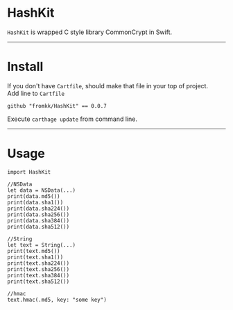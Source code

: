 # HashKit

`HashKit` is wrapped C style library CommonCrypt in Swift.

---

# Install

If you don't have `Cartfile`, should make that file in your top of project.  
Add line to `Cartfile`  

```
github "fromkk/HashKit" == 0.0.7
```

Execute `carthage update` from command line.

---

# Usage

```
import HashKit

//NSData
let data = NSData(...)
print(data.md5())
print(data.sha1())
print(data.sha224())
print(data.sha256())
print(data.sha384())
print(data.sha512())

//String
let text = String(...)
print(text.md5())
print(text.sha1())
print(text.sha224())
print(text.sha256())
print(text.sha384())
print(text.sha512())

//hmac
text.hmac(.md5, key: "some key")
```
